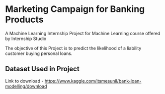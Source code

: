 # Marketing Campaign for Banking Products

A Machine Learning Internship Project for Machine Learning course offered by Internship Studio

The objective of this Project is to predict the likelihood of a liability customer buying personal loans.

## Dataset Used in Project

Link to download - https://www.kaggle.com/itsmesunil/bank-loan-modelling/download
